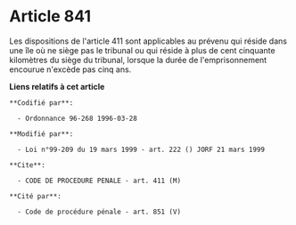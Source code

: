 # Article 841

Les dispositions de l'article 411 sont applicables au prévenu qui réside dans une île où ne siège pas le tribunal ou qui
réside à plus de cent cinquante kilomètres du siège du tribunal, lorsque la durée de l'emprisonnement encourue n'excède pas
cinq ans.

**Liens relatifs à cet article**

	**Codifié par**:

	  - Ordonnance 96-268 1996-03-28

	**Modifié par**:

	  - Loi n°99-209 du 19 mars 1999 - art. 222 () JORF 21 mars 1999

	**Cite**:

	  - CODE DE PROCEDURE PENALE - art. 411 (M)

	**Cité par**:

	  - Code de procédure pénale - art. 851 (V)
